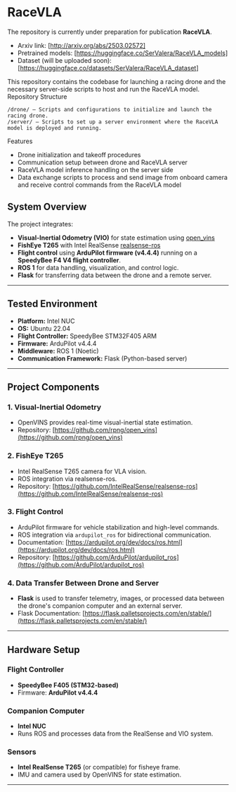 # RaceVLA

The repository is currently under preparation for publication **RaceVLA**. 

- Arxiv link: [http://arxiv.org/abs/2503.02572]
- Pretrained models: [https://huggingface.co/SerValera/RaceVLA_models]
- Dataset (will be uploaded soon): [https://huggingface.co/datasets/SerValera/RaceVLA_dataset]

This repository contains the codebase for launching a racing drone and the necessary server-side scripts to host and run the RaceVLA model.
Repository Structure

    /drone/ — Scripts and configurations to initialize and launch the racing drone.
    /server/ — Scripts to set up a server environment where the RaceVLA model is deployed and running.

Features

- Drone initialization and takeoff procedures
- Communication setup between drone and RaceVLA server
- RaceVLA model inference handling on the server side
- Data exchange scripts to process and send image from onboard camera and receive control commands from the RaceVLA model

## System Overview

The project integrates:

- **Visual-Inertial Odometry (VIO)** for state estimation using [open_vins](https://github.com/rpng/open_vins)
- **FishEye T265** with Intel RealSense [realsense-ros](https://github.com/IntelRealSense/realsense-ros)
- **Flight control** using **ArduPilot firmware (v4.4.4)** running on a **SpeedyBee F4 V4 flight controller**.
- **ROS 1** for data handling, visualization, and control logic.
- **Flask** for transferring data between the drone and a remote server.
---

## Tested Environment

- **Platform:** Intel NUC
- **OS:** Ubuntu 22.04
- **Flight Controller:** SpeedyBee STM32F405 ARM
- **Firmware:** ArduPilot v4.4.4
- **Middleware:** ROS 1 (Noetic)
- **Communication Framework:** Flask (Python-based server)

---

## Project Components

### 1. Visual-Inertial Odometry
- OpenVINS provides real-time visual-inertial state estimation.
- Repository: [https://github.com/rpng/open_vins](https://github.com/rpng/open_vins)

### 2. FishEye T265
- Intel RealSense T265 camera for VLA vision.
- ROS integration via realsense-ros.
- Repository: [https://github.com/IntelRealSense/realsense-ros](https://github.com/IntelRealSense/realsense-ros)

### 3. Flight Control
- ArduPilot firmware for vehicle stabilization and high-level commands.
- ROS integration via `ardupilot_ros` for bidirectional communication.
- Documentation: [https://ardupilot.org/dev/docs/ros.html](https://ardupilot.org/dev/docs/ros.html)
- Repository: [https://github.com/ArduPilot/ardupilot_ros](https://github.com/ArduPilot/ardupilot_ros)

### 4. Data Transfer Between Drone and Server
- **Flask** is used to transfer telemetry, images, or processed data between the drone's companion computer and an external server.
- Flask Documentation: [https://flask.palletsprojects.com/en/stable/](https://flask.palletsprojects.com/en/stable/)

---

## Hardware Setup

### Flight Controller
- **SpeedyBee F405 (STM32-based)**
- Firmware: **ArduPilot v4.4.4**

### Companion Computer
- **Intel NUC**
- Runs ROS and processes data from the RealSense and VIO system.

### Sensors
- **Intel RealSense T265** (or compatible) for fisheye frame.
- IMU and camera used by OpenVINS for state estimation.

---
